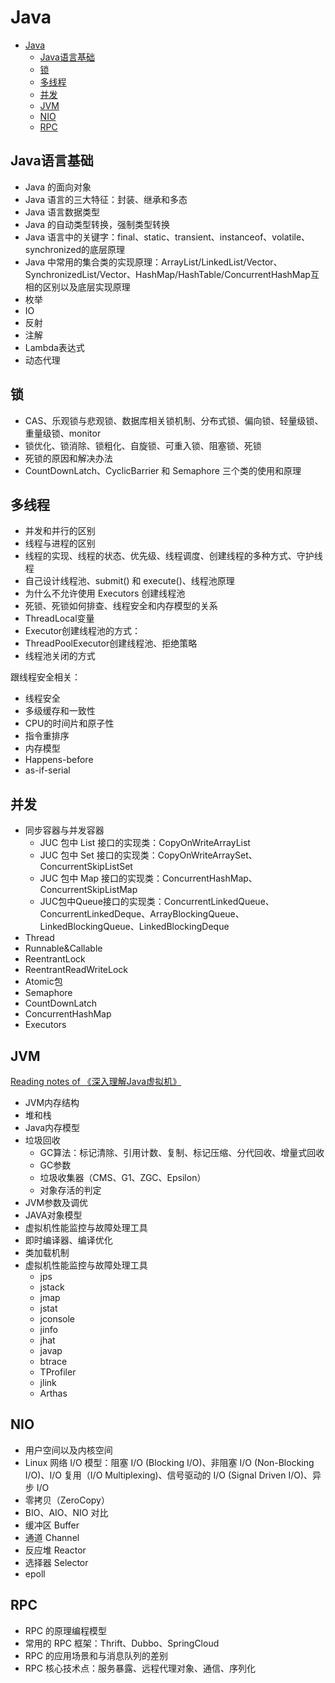 # Java

- [Java](#java)
  - [Java语言基础](#java语言基础)
  - [锁](#锁)
  - [多线程](#多线程)
  - [并发](#并发)
  - [JVM](#jvm)
  - [NIO](#nio)
  - [RPC](#rpc)

## Java语言基础

- Java 的面向对象
- Java 语言的三大特征：封装、继承和多态
- Java 语言数据类型
- Java 的自动类型转换，强制类型转换
- Java 语言中的关键字：final、static、transient、instanceof、volatile、synchronized的底层原理
- Java 中常用的集合类的实现原理：ArrayList/LinkedList/Vector、SynchronizedList/Vector、HashMap/HashTable/ConcurrentHashMap互相的区别以及底层实现原理
- 枚举
- IO
- 反射
- 注解
- Lambda表达式
- 动态代理

## 锁

- CAS、乐观锁与悲观锁、数据库相关锁机制、分布式锁、偏向锁、轻量级锁、重量级锁、monitor
- 锁优化、锁消除、锁粗化、自旋锁、可重入锁、阻塞锁、死锁
- 死锁的原因和解决办法
- CountDownLatch、CyclicBarrier 和 Semaphore 三个类的使用和原理

## 多线程

- 并发和并行的区别
- 线程与进程的区别
- 线程的实现、线程的状态、优先级、线程调度、创建线程的多种方式、守护线程
- 自己设计线程池、submit() 和 execute()、线程池原理
- 为什么不允许使用 Executors 创建线程池
- 死锁、死锁如何排查、线程安全和内存模型的关系
- ThreadLocal变量
- Executor创建线程池的方式：
- ThreadPoolExecutor创建线程池、拒绝策略
- 线程池关闭的方式

跟线程安全相关：

- 线程安全
- 多级缓存和一致性
- CPU的时间片和原子性
- 指令重排序
- 内存模型
- Happens-before
- as-if-serial

## 并发

- 同步容器与并发容器
  - JUC 包中 List 接口的实现类：CopyOnWriteArrayList
  - JUC 包中 Set 接口的实现类：CopyOnWriteArraySet、ConcurrentSkipListSet
  - JUC 包中 Map 接口的实现类：ConcurrentHashMap、ConcurrentSkipListMap
  - JUC包中Queue接口的实现类：ConcurrentLinkedQueue、ConcurrentLinkedDeque、ArrayBlockingQueue、LinkedBlockingQueue、LinkedBlockingDeque
- Thread
- Runnable&Callable
- ReentrantLock
- ReentrantReadWriteLock
- Atomic包
- Semaphore
- CountDownLatch
- ConcurrentHashMap
- Executors

## JVM

[Reading notes of 《深入理解Java虚拟机》](../Java/JVM/0.toc.md)

- JVM内存结构
- 堆和栈
- Java内存模型
- 垃圾回收
  - GC算法：标记清除、引用计数、复制、标记压缩、分代回收、增量式回收
  - GC参数
  - 垃圾收集器（CMS、G1、ZGC、Epsilon）
  - 对象存活的判定
- JVM参数及调优
- JAVA对象模型
- 虚拟机性能监控与故障处理工具
- 即时编译器、编译优化
- 类加载机制
- 虚拟机性能监控与故障处理工具
  - jps
  - jstack
  - jmap
  - jstat
  - jconsole
  - jinfo
  - jhat
  - javap
  - btrace
  - TProfiler
  - jlink
  - Arthas

## NIO

- 用户空间以及内核空间
- Linux 网络 I/O 模型：阻塞 I/O (Blocking I/O)、非阻塞 I/O (Non-Blocking I/O)、I/O 复用（I/O Multiplexing)、信号驱动的 I/O (Signal Driven I/O)、异步 I/O
- 零拷贝（ZeroCopy）
- BIO、AIO、NIO 对比
- 缓冲区 Buffer
- 通道 Channel
- 反应堆 Reactor
- 选择器 Selector
- epoll

## RPC

- RPC 的原理编程模型
- 常用的 RPC 框架：Thrift、Dubbo、SpringCloud
- RPC 的应用场景和与消息队列的差别
- RPC 核心技术点：服务暴露、远程代理对象、通信、序列化
